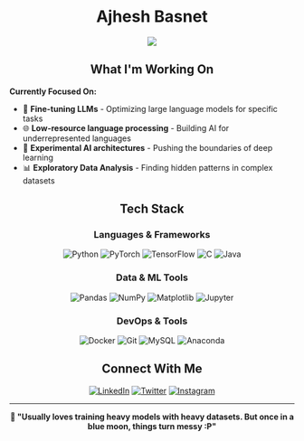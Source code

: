 # <div align="center">**Ajhesh Basnet**</div>

<div align="center">
  <img src="https://readme-typing-svg.herokuapp.com/?lines=Deep+Learning+Enthusiast;Training+Neural+Networks;Data+Analysis+%26+Insights;Machine+Learning+Engineer;Statistical+Pattern+Recognition&font=Fira%20Code&center=true&width=500&height=60&color=00d4ff&vCenter=true&size=20">
</div>

## <div align="center">**What I'm Working On**</div>

**Currently Focused On:**
- 🧠 **Fine-tuning LLMs** - Optimizing large language models for specific tasks
- 🌐 **Low-resource language processing** - Building AI for underrepresented languages  
- 🔬 **Experimental AI architectures** - Pushing the boundaries of deep learning
- 📊 **Exploratory Data Analysis** - Finding hidden patterns in complex datasets

## <div align="center">**Tech Stack**</div>

<div align="center">

### **Languages & Frameworks**
![Python](https://img.shields.io/badge/Python-FFD43B?style=for-the-badge&logo=python&logoColor=blue)
![PyTorch](https://img.shields.io/badge/PyTorch-EE4C2C?style=for-the-badge&logo=pytorch&logoColor=white)
![TensorFlow](https://img.shields.io/badge/TensorFlow-FF6F00?style=for-the-badge&logo=tensorflow&logoColor=white)
![C](https://img.shields.io/badge/C-00599C?style=for-the-badge&logo=c&logoColor=white)
![Java](https://img.shields.io/badge/Java-ED8B00?style=for-the-badge&logo=java&logoColor=white)

### **Data & ML Tools**
![Pandas](https://img.shields.io/badge/Pandas-2C2D72?style=for-the-badge&logo=pandas&logoColor=white)
![NumPy](https://img.shields.io/badge/Numpy-777BB4?style=for-the-badge&logo=numpy&logoColor=white)
![Matplotlib](https://img.shields.io/badge/Matplotlib-11557c?style=for-the-badge&logo=matplotlib&logoColor=white)
![Jupyter](https://img.shields.io/badge/Jupyter-F37626.svg?&style=for-the-badge&logo=Jupyter&logoColor=white)

### **DevOps & Tools**
![Docker](https://img.shields.io/badge/Docker-2CA5E0?style=for-the-badge&logo=docker&logoColor=white)
![Git](https://img.shields.io/badge/Git-F05032?style=for-the-badge&logo=git&logoColor=white)
![MySQL](https://img.shields.io/badge/MySQL-005C84?style=for-the-badge&logo=mysql&logoColor=white)
![Anaconda](https://img.shields.io/badge/Anaconda-44A833?style=for-the-badge&logo=anaconda&logoColor=white)

</div>

## <div align="center">**Connect With Me**</div>

<div align="center">

[![LinkedIn](https://img.shields.io/badge/LinkedIn-0077B5?style=for-the-badge&logo=linkedin&logoColor=white)](https://www.linkedin.com/in/ajhesh-basnet-656564291/)
[![Twitter](https://img.shields.io/badge/Twitter-1DA1F2?style=for-the-badge&logo=twitter&logoColor=white)](https://twitter.com/ajheshbasnet)
[![Instagram](https://img.shields.io/badge/Instagram-E4405F?style=for-the-badge&logo=instagram&logoColor=white)](https://instagram.com/ajhesh_basnet)

</div>

---

<div align="center">

**💭 "Usually loves training heavy models with heavy datasets. But once in a blue moon, things turn messy :P"**

</div>
